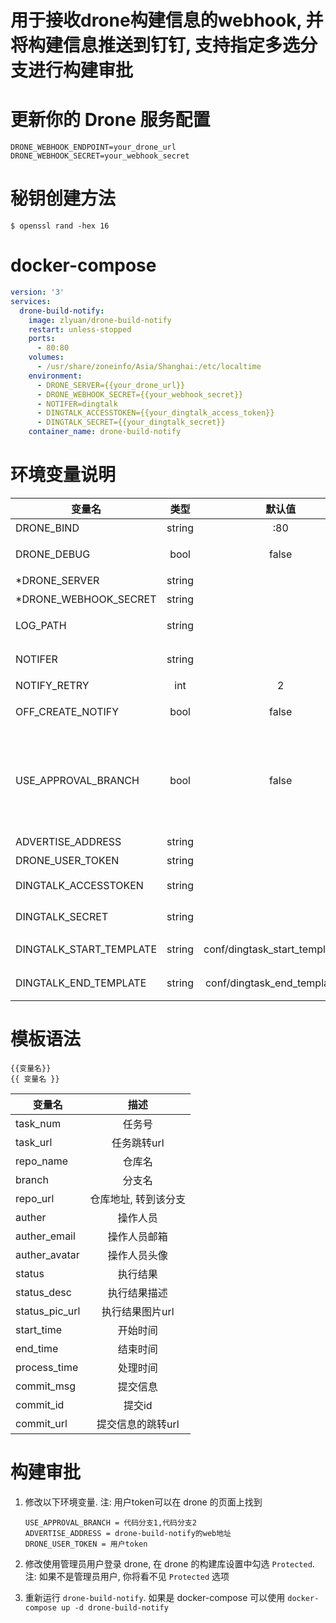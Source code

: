 # 用于接收drone构建信息的webhook, 并将构建信息推送到钉钉, 支持指定多选分支进行构建审批

# 更新你的 Drone 服务配置

```text
DRONE_WEBHOOK_ENDPOINT=your_drone_url
DRONE_WEBHOOK_SECRET=your_webhook_secret
```

# 秘钥创建方法

```console
$ openssl rand -hex 16
```

# docker-compose

```yaml
version: '3'
services:
  drone-build-notify:
    image: zlyuan/drone-build-notify
    restart: unless-stopped
    ports:
      - 80:80
    volumes:
      - /usr/share/zoneinfo/Asia/Shanghai:/etc/localtime
    environment:
      - DRONE_SERVER={{your_drone_url}}
      - DRONE_WEBHOOK_SECRET={{your_webhook_secret}}
      - NOTIFER=dingtalk
      - DINGTALK_ACCESSTOKEN={{your_dingtalk_access_token}}
      - DINGTALK_SECRET={{your_dingtalk_secret}}
    container_name: drone-build-notify
```

# 环境变量说明

| 变量名                  |  类型  |             默认值              |                                        说明                                        |              示例               |
| ----------------------- | :----: | :-----------------------------: | :--------------------------------------------------------------------------------: | :-----------------------------: |
| DRONE_BIND              | string |               :80               |                                    服务监听地址                                    |               :80               |
| DRONE_DEBUG             |  bool  |              false              |                              调试模式,会输出额外信息                               |              false              |
| *DRONE_SERVER           | string |                                 |                                   drone服务地址                                    |
| *DRONE_WEBHOOK_SECRET   | string |                                 |                                    webhook秘钥                                     |
| LOG_PATH                | string |                                 |                          日志文件输出目录,不需要预先创建                           |
| NOTIFER                 | string |                                 |                          通告者,多个通告者用半角逗号隔开                           |            dingtalk             |
| NOTIFY_RETRY            |  int   |                2                |                                  通告失败重试次数                                  |                2                |
| OFF_CREATE_NOTIFY       |  bool  |              false              |                                 关闭创建动作的通告                                 |              false              |
| USE_APPROVAL_BRANCH     |  bool  |              false              | 使用审批的分支, 多个分支用英文逗号隔开<br>AdvertiseAddress和DroneUserToken不能为空 |                                 |
| ADVERTISE_ADDRESS       | string |                                 |                                      公告地址                                      | http://notify.drone.example.com |
| DRONE_USER_TOKEN        | string |                                 |                                   drone用户token                                   |                                 |
| DINGTALK_ACCESSTOKEN    | string |                                 |                            dingtalk通告者的access_token                            |
| DINGTALK_SECRET         | string |                                 |                               dingtalk通告者的secret                               |
| DINGTALK_START_TEMPLATE | string | conf/dingtask_start_template.md |                              钉钉消息任务开始模板文件                              |
| DINGTALK_END_TEMPLATE   | string |  conf/dingtask_end_template.md  |                              钉钉消息任务结束模板文件                              |

# 模板语法

```
{{变量名}}
{{ 变量名 }}
```

| 变量名         |         描述         |
| -------------- | :------------------: |
| task_num       |        任务号        |
| task_url       |     任务跳转url      |
| repo_name      |        仓库名        |
| branch         |        分支名        |
| repo_url       | 仓库地址, 转到该分支 |
| auther         |       操作人员       |
| auther_email   |     操作人员邮箱     |
| auther_avatar  |     操作人员头像     |
| status         |       执行结果       |
| status_desc    |     执行结果描述     |
| status_pic_url |   执行结果图片url    |
| start_time     |       开始时间       |
| end_time       |       结束时间       |
| process_time   |       处理时间       |
| commit_msg     |       提交信息       |
| commit_id      |        提交id        |
| commit_url     |  提交信息的跳转url   |

# 构建审批

1. 修改以下环境变量. 注: 用户token可以在 drone 的页面上找到
   ```
   USE_APPROVAL_BRANCH = 代码分支1,代码分支2
   ADVERTISE_ADDRESS = drone-build-notify的web地址
   DRONE_USER_TOKEN = 用户token
   ```

2. 修改使用管理员用户登录 drone, 在 drone 的构建库设置中勾选 `Protected`. 注: 如果不是管理员用户, 你将看不见 `Protected` 选项
3. 重新运行 `drone-build-notify`. 如果是 docker-compose 可以使用 `docker-compose up -d drone-build-notify`
